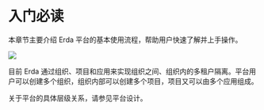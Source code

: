 # 入门必读

本章节主要介绍 Erda 平台的基本使用流程，帮助用户快速了解并上手操作。

![](http://terminus-paas.oss-cn-hangzhou.aliyuncs.com/paas-doc/2021/06/30/40a03fc5-9329-4dd7-b0e4-548ccf589158.png)

目前 Erda 通过组织、项目和应用来实现组织之间、组织内的多租户隔离。平台用户可以创建多个组织，组织内部可以创建多个项目，项目又可以由多个应用组成。

关于平台的具体层级关系，请参见平台设计。











